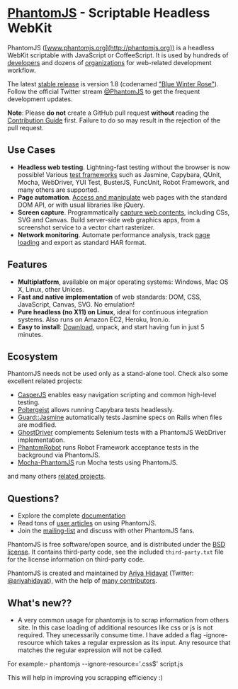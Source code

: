 # [PhantomJS](http://phantomjs.org) - Scriptable Headless WebKit

PhantomJS ([www.phantomjs.org](http://phantomjs.org)) is a headless WebKit scriptable with JavaScript or CoffeeScript. It is used by hundreds of [developers](https://github.com/ariya/phantomjs/wiki/Buzz) and dozens of [organizations](https://github.com/ariya/phantomjs/wiki/Users) for web-related development workflow.

The latest [stable release](http://phantomjs.org/release-1.8.html) is version 1.8 (codenamed <a href="http://phantomjs.org/release-names.html">"Blue Winter Rose"</a>). Follow the official Twitter stream [@PhantomJS](http://twitter.com/PhantomJS) to get the frequent development updates.

**Note**: Please **do not** create a GitHub pull request **without** reading the [Contribution Guide](https://github.com/ariya/phantomjs/blob/master/CONTRIBUTING.md) first. Failure to do so may result in the rejection of the pull request.

## Use Cases

- **Headless web testing**. Lightning-fast testing without the browser is now possible! Various [test frameworks](https://github.com/ariya/phantomjs/wiki/Headless-Testing) such as Jasmine, Capybara, QUnit, Mocha, WebDriver, YUI Test, BusterJS, FuncUnit, Robot Framework, and many others are supported.
- **Page automation**. [Access and manipulate](https://github.com/ariya/phantomjs/wiki/Page-Automation) web pages with the standard DOM API, or with usual libraries like jQuery.
- **Screen capture**. Programmatically [capture web contents](https://github.com/ariya/phantomjs/wiki/Screen-Capture), including CSs, SVG and Canvas. Build server-side web graphics apps, from a screenshot service to a vector chart rasterizer.
- **Network monitoring**. Automate performance analysis, track [page loading](https://github.com/ariya/phantomjs/wiki/Network-Monitoring) and export as standard HAR format.

## Features

- **Multiplatform**, available on major operating systems: Windows, Mac OS X, Linux, other Unices.
- **Fast and native implementation** of web standards: DOM, CSS, JavaScript, Canvas, SVG. No emulation!
- **Pure headless (no X11) on Linux**, ideal for continuous integration systems. Also runs on Amazon EC2, Heroku, Iron.io.
- **Easy to install**: [Download](http://phantomjs.org/download.html), unpack, and start having fun in just 5 minutes.

## Ecosystem

PhantomJS needs not be used only as a stand-alone tool. Check also some excellent related projects:

- [CasperJS](http://casperjs.org) enables easy navigation scripting and common high-level testing.
- [Poltergeist](https://github.com/jonleighton/poltergeist) allows running Capybara tests headlessly.
- [Guard::Jasmine](https://github.com/netzpirat/guard-jasmine) automatically tests Jasmine specs on Rails when files are modified.
- [GhostDriver](http://github.com/detro/ghostdriver/) complements Selenium tests with a PhantomJS WebDriver implementation.
- [PhantomRobot](https://github.com/datakurre/phantomrobot) runs Robot Framework acceptance tests in the background via PhantomJS.
- [Mocha-PhantomJS](https://github.com/metaskills/mocha-phantomjs) run Mocha tests using PhantomJS.

and many others [related projects](https://github.com/ariya/phantomjs/wiki/Related-Projects).

## Questions?

- Explore the complete [documentation](https://github.com/ariya/phantomjs/wiki)
- Read tons of [user articles](https://github.com/ariya/phantomjs/wiki/Buzz) on using PhantomJS.
- Join the [mailing-list](http://groups.google.com/group/phantomjs) and discuss with other PhantomJS fans.

PhantomJS is free software/open source, and is distributed under the [BSD license](http://opensource.org/licenses/BSD-3-Clause). It contains third-party code, see the included `third-party.txt` file for the license information on third-party code.

PhantomJS is created and maintained by [Ariya Hidayat](http://ariya.ofilabs.com/about) (Twitter: [@ariyahidayat](http://twitter.com/ariyahidayat)), with the help of [many contributors](https://github.com/ariya/phantomjs/contributors).

## What's new??

- A very common usage for phantomjs is to scrap information from others site. In this case loading of additional resources like css or js is not required. They unecessarily consume time.
I have added a flag -ignore-resource which takes a regular expression as its input. Any resource that matches the regular expression will not be called. 

For example:-
 phantomjs --ignore-resource='\.css$' script.js 
 
 This will help in improving you scrapping efficiency :)
